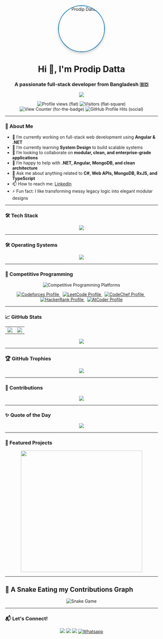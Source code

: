 <!-- HEADER -->
<p align="center">
  <img src="https://github.com/user-attachments/assets/985ab56e-eff0-477d-9acc-9765fc9a1156"
       width="150"
       style="border-radius: 50%; border: 2px solid #0e75b6; box-shadow: 0px 4px 10px rgba(0,0,0,0.2);"
       alt="Prodip Datta" />
</p>
<h1 align="center">Hi 👋, I'm Prodip Datta</h1>
<h3 align="center">A passionate full-stack developer from Bangladesh 🇧🇩</h3>

<p align="center">
  <img src="https://readme-typing-svg.herokuapp.com?color=F7A52A&center=true&vCenter=true&lines=Full-Stack+Developer;Loves+Clean+Code;Fan+of+System+Design;Always+Learning"/>
</p>

<p align="center">
  <img src="https://komarev.com/ghpvc/?username=prodipdatta7&label=Profile%20views&color=0e75b6&style=social" alt="Profile views (flat)" />
  <img src="https://komarev.com/ghpvc/?username=prodipdatta7&label=Visitors&color=0e75b6&style=social" alt="Visitors (flat-square)" />
  <img src="https://komarev.com/ghpvc/?username=prodipdatta7&label=👀%20View%20Counter&color=0e75b6&style=social" alt="View Counter (for-the-badge)" />
  <img src="https://komarev.com/ghpvc/?username=prodipdatta7&label=✨%20GitHub%20Profile%20Hits&color=0e75b6&style=social" alt="GitHub Profile Hits (social)" />
</p>

---

### 🚀 About Me

- 🔭 I’m currently working on full-stack web development using **Angular & .NET**
- 🌱 I’m currently learning **System Design** to build scalable systems
- 👯 I’m looking to collaborate on **modular, clean, and enterprise-grade applications**
- 🤝 I’m happy to help with **.NET, Angular, MongoDB, and clean architecture**
- 💬 Ask me about anything related to **C#, Web APIs, MongoDB, RxJS, and TypeScript**
- 📫 How to reach me: [LinkedIn](https://www.linkedin.com/in/prodip-datta/)
- ⚡ Fun fact: I like transforming messy legacy logic into elegant modular designs

---

### 🛠️ Tech Stack

<p align="center">
  <img src="https://skillicons.dev/icons?i=c,cpp,cs,ts,js,html,css,dotnet,nodejs,angular,react,mongodb,postman,git,bitbucket,vscode,visualstudio,rider,webstorm,md" />
</p>

---

### 🛠️ Operating Systems

<p align="center">
  <img src="https://skillicons.dev/icons?i=windows,linux,ubuntu" />
</p>

---

### 🏅 Competitive Programming

<p align="center">
  <img src="https://skillicons.dev/icons?i=codeforces,leetcode,codechef,hackerrank,atcoder" alt="Competitive Programming Platforms" />
</p>

<p align="center">
  <a href="https://codeforces.com/profile/prodipdatta7" target="_blank">
    <img src="https://img.shields.io/badge/Codeforces-prodipdatta7-005FFF?style=flat&logo=codeforces&logoColor=white" alt="Codeforces Profile" />
  </a>
  &nbsp;
  <a href="https://leetcode.com/prodipdatta7" target="_blank">
    <img src="https://img.shields.io/badge/LeetCode-prodipdatta7-F89F1B?style=flat&logo=leetcode&logoColor=white" alt="LeetCode Profile" />
  </a>
  &nbsp;
  <a href="https://www.codechef.com/users/prodipdatta7" target="_blank">
    <img src="https://img.shields.io/badge/CodeChef-prodipdatta7-2565AF?style=flat&logo=codechef&logoColor=white" alt="CodeChef Profile" />
  </a>
  &nbsp;
  <a href="https://www.hackerrank.com/prodipdatta7" target="_blank">
    <img src="https://img.shields.io/badge/HackerRank-prodipdatta7-2EC866?style=flat&logo=hackerrank&logoColor=white" alt="HackerRank Profile" />
  </a>
  &nbsp;
  <a href="https://atcoder.jp/users/prodipdatta7" target="_blank">
    <img src="https://img.shields.io/badge/AtCoder-prodipdatta7-1F8ACB?style=flat&logo=atcoder&logoColor=white" alt="AtCoder Profile" />
  </a>
</p>
<!--
<p align="center">
  ![Codeforces Stats](https://cf-stats-api.vercel.app/api?handle=prodipdatta7)
  &nbsp;&nbsp;
  ![LeetCode Stats](https://leetcode-stats.vercel.app/api?username=prodipdatta7&theme=dark)
</p>
-->

---

### 📈 GitHub Stats

<div align="center">

<table>
  <tr>
    <td>
      <img src="https://github-readme-stats.vercel.app/api?username=prodipdatta7&show_icons=true&theme=tokyonight&count_private=true&hide_border=true&include_all_commits=true&border_radius=12" />
    </td>
    <td>
      <img src="https://github-readme-stats.vercel.app/api/top-langs/?username=prodipdatta7&layout=compact&theme=tokyonight&hide_border=true&langs_count=10&border_radius=12" />
    </td>
  </tr>
</table>

<img src="https://github-readme-streak-stats.herokuapp.com/?user=prodipdatta7&theme=tokyonight&hide_border=true&border_radius=12" />

</div>

---

### 🏆 GitHub Trophies

<p align="center">
  <img src="https://github-profile-trophy.vercel.app/?username=prodipdatta7&theme=radical&no-frame=true&no-bg=true&margin-w=8&column=7" />
</p>

---

### 🌱 Contributions

<p align="center">
  <img src="https://github-readme-activity-graph.vercel.app/graph?username=prodipdatta7&theme=tokyo-night&area=true&hide_border=true" />
</p>

---

### ✨ Quote of the Day

<p align="center">
  <img src="https://quotes-github-readme.vercel.app/api?type=horizontal&theme=radical" />
</p>

---

### 📌 Featured Projects

<div align="center">
  
  <a href="https://github.com/prodipdatta7/department">
    <img align="center" width="400" src="https://github-readme-stats.vercel.app/api/pin/?username=prodipdatta7&repo=department&theme=tokyonight&hide_border=true" />
  </a>
</div>

---

## 🐍 A Snake Eating my Contributions Graph
	
<p align="center">
  <img src="https://github.com/prodipdatta7/prodipdatta7/blob/output/github-contribution-grid-snake.svg" alt="Snake Game"/>
</p>

---

### 📬 Let's Connect!

<p align="center">
  <a href="https://www.linkedin.com/in/prodip-datta/"><img src="https://img.shields.io/badge/-LinkedIn-0077B5?style=flat-square&logo=linkedin&logoColor=white"/></a>
  <a href="mailto:prodipdatta7@gmail.com"><img src="https://img.shields.io/badge/-Email-D14836?style=flat-square&logo=gmail&logoColor=white"/></a>
  <a href="https://github.com/prodipdatta7"><img src="https://img.shields.io/badge/-GitHub-181717?style=flat-square&logo=github&logoColor=white"/></a>
  <a href="https://wa.me/8801763767097"><img src="https://img.shields.io/badge/whatsapp-%2325D366.svg?style=plastic&logo=whatsapp&logoColor=white" alt="Whatsapp""> </a>
</p>
